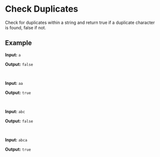 # Check Duplicates

Check for duplicates within a string and return true if a duplicate character is found, false if not.

## Example

**Input:** `a`

**Output:** `false`

</br>

**Input:** `aa`

**Output:** `true`

</br>

**Input:** `abc`

**Output:** `false`

</br>

**Input:** `abca`

**Output:** `true`